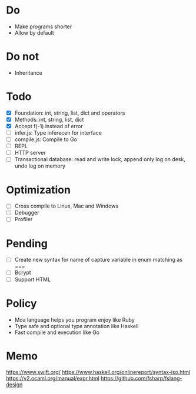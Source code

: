 # Do
- Make programs shorter
- Allow by default

# Do not
- Inheritance

# Todo
- [x] Foundation: int, string, list, dict and operators
- [x] Methods: int, string, list, dict
- [x] Accept f(-1) instead of error
- [ ] infer.js: Type inferecen for interface
- [ ] compile.js: Compile to Go
- [ ] REPL
- [ ] HTTP server
- [ ] Transactional database: read and write lock, append only log on desk, undo log on memory

# Optimization
- [ ] Cross compile to Linux, Mac and Windows
- [ ] Debugger
- [ ] Profiler

# Pending
- [ ] Create new syntax for name of capture variable in enum matching as ===
- [ ] Bcrypt
- [ ] Support HTML

# Policy
- Moa language helps you program enjoy like Ruby
- Type safe and optional type annotation like Haskell
- Fast compile and execution like Go

# Memo
https://www.swift.org/
https://www.haskell.org/onlinereport/syntax-iso.html
https://v2.ocaml.org/manual/expr.html
https://github.com/fsharp/fslang-design
